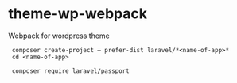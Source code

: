 # theme-wp-webpack
 Webpack for wordpress theme

     composer create-project — prefer-dist laravel/*<name-of-app>*
     cd <name-of-app>

     composer require laravel/passport
